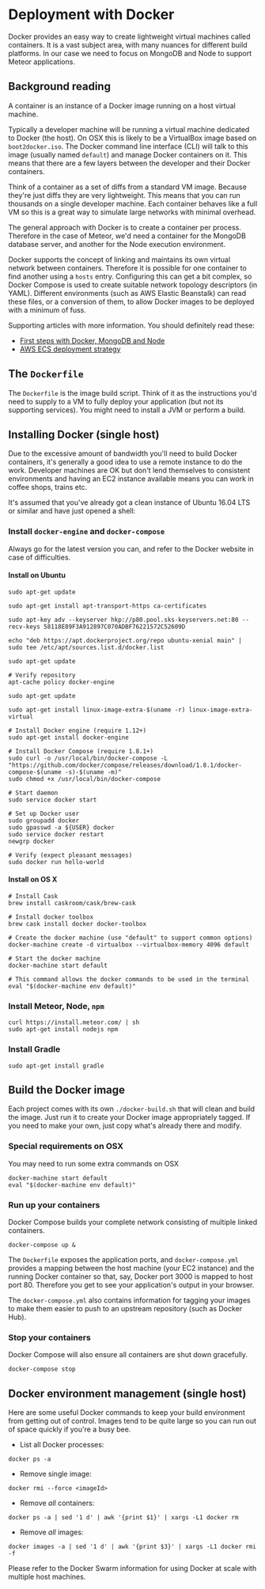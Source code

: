 # Deployment with Docker

Docker provides an easy way to create lightweight virtual machines called containers. It is a vast subject area, with many 
nuances for different build platforms. In our case we need to focus on MongoDB and Node to support Meteor applications. 

## Background reading

A container is an instance of a Docker image running on a host virtual machine.

Typically a developer machine will be running a virtual machine dedicated to Docker (the host). On OSX this is likely
 to be a  VirtualBox image based on `boot2docker.iso`. The Docker command line interface (CLI) will talk to this image 
 (usually named `default`) and manage Docker containers on it. This means that there are a few layers between the 
 developer and their Docker containers.

Think of a container as a set of diffs from a standard VM image. Because they're just diffs they are very lightweight. This
means that you can run thousands on a single developer machine. Each container behaves like a full VM so this is a great way
to simulate large networks with minimal overhead.

The general approach with Docker is to create a container per process. Therefore in the case of Meteor, we'd need a container
for the MongoDB database server, and another for the Node execution environment.

Docker supports the concept of linking and maintains its own virtual network between containers. Therefore it is possible for
one container to find another using a `hosts` entry. Configuring this can get a bit complex, so Docker Compose is used to create
suitable network topology descriptors (in YAML). Different environments (such as AWS Elastic Beanstalk) can read these files, or
a conversion of them, to allow Docker images to be deployed with a minimum of fuss.

Supporting articles with more information. You should definitely read these:

* [First steps with Docker, MongoDB and Node](http://www.ifdattic.com/how-to-mongodb-nodejs-docker/)
* [AWS ECS deployment strategy](http://www.ybrikman.com/writing/2015/11/11/running-docker-aws-ground-up/)

## The `Dockerfile`

The `Dockerfile` is the image build script. Think of it as the instructions you'd need to supply to a VM to fully deploy
your application (but not its supporting services). You might need to install a JVM or perform a build.

## Installing Docker (single host)

Due to the excessive amount of bandwidth you'll need to build Docker containers, it's generally a good idea to use a remote
instance to do the work. Developer machines are OK but don't lend themselves to consistent environments and having an EC2
instance available means you can work in coffee shops, trains etc.

It's assumed that you've already got a clean instance of Ubuntu 16.04 LTS or similar and have just opened a shell:
 
### Install `docker-engine` and `docker-compose`

Always go for the latest version you can, and refer to the Docker website in case of difficulties.

#### Install on Ubuntu

```
sudo apt-get update

sudo apt-get install apt-transport-https ca-certificates

sudo apt-key adv --keyserver hkp://p80.pool.sks-keyservers.net:80 --recv-keys 58118E89F3A912897C070ADBF76221572C52609D

echo "deb https://apt.dockerproject.org/repo ubuntu-xenial main" | sudo tee /etc/apt/sources.list.d/docker.list

sudo apt-get update

# Verify repository
apt-cache policy docker-engine

sudo apt-get update

sudo apt-get install linux-image-extra-$(uname -r) linux-image-extra-virtual

# Install Docker engine (require 1.12+)
sudo apt-get install docker-engine

# Install Docker Compose (require 1.8.1+)
sudo curl -o /usr/local/bin/docker-compose -L "https://github.com/docker/compose/releases/download/1.8.1/docker-compose-$(uname -s)-$(uname -m)"
sudo chmod +x /usr/local/bin/docker-compose

# Start daemon
sudo service docker start

# Set up Docker user
sudo groupadd docker
sudo gpasswd -a ${USER} docker
sudo service docker restart
newgrp docker

# Verify (expect pleasant messages)
sudo docker run hello-world
``` 

#### Install on OS X

```
# Install Cask
brew install caskroom/cask/brew-cask

# Install docker toolbox
brew cask install docker docker-toolbox

# Create the docker machine (use "default" to support common options)
docker-machine create -d virtualbox --virtualbox-memory 4096 default

# Start the docker machine
docker-machine start default

# This command allows the docker commands to be used in the terminal
eval "$(docker-machine env default)"

```

### Install Meteor, Node, `npm`

```
curl https://install.meteor.com/ | sh
sudo apt-get install nodejs npm
```

### Install Gradle

```
sudo apt-get install gradle
```

## Build the Docker image

Each project comes with its own `./docker-build.sh` that will clean and build the image. Just run
it to create your Docker image appropriately tagged. If you need to make your own, just copy what's
already there and modify.

### Special requirements on OSX

You may need to run some extra commands on OSX

```
docker-machine start default
eval "$(docker-machine env default)"
```

### Run up your containers

Docker Compose builds your complete network consisting of multiple linked containers.
```
docker-compose up &
```

The `Dockerfile` exposes the application ports, and `docker-compose.yml` provides a mapping
between the host machine (your EC2 instance) and the running Docker container so that, say, 
Docker port 3000 is mapped to host port 80. Therefore you get to see your application's output 
in your browser.

The `docker-compose.yml` also contains information for tagging your images to make them easier to
push to an upstream repository (such as Docker Hub).

### Stop your containers

Docker Compose will also ensure all containers are shut down gracefully.
```
docker-compose stop
```

## Docker environment management (single host)

Here are some useful Docker commands to keep your build environment from getting out of control.
Images tend to be quite large so you can run out of space quickly if you're a busy bee.

* List all Docker processes:
```
docker ps -a 
```
* Remove single image:
```
docker rmi --force <imageId>
```
 
* Remove *all* containers: 
```
docker ps -a | sed '1 d' | awk '{print $1}' | xargs -L1 docker rm
```
* Remove *all* images:
```
docker images -a | sed '1 d' | awk '{print $3}' | xargs -L1 docker rmi -f
```

Please refer to the Docker Swarm information for using Docker at scale with multiple host machines.